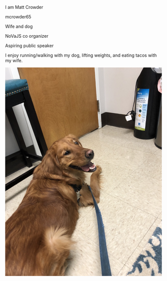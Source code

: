 I am Matt Crowder

mcrowder65 

Wife and dog

NoVaJS co organizer

Aspiring public speaker

I enjoy running/walking with my dog, lifting weights, and eating tacos with my wife. 


![charlie](charlie.jpg)
